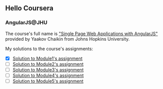 ## Hello Coursera

### AngularJS@JHU

The course's full name is ["Single Page Web Applications with AngularJS"](https://www.coursera.org/learn/single-page-web-apps-with-angularjs/home/welcome) provided by Yaakov Chaikin from Johns Hopkins University.

My solutions to the course's assignments:

* [x] [Solution to Module1's assignment](https://baishusama.github.io/coursera/Angular%40JHU/module1-solution/index.html)
* [ ] [Solution to Module2's assignment]()
* [ ] [Solution to Module3's assignment]()
* [ ] [Solution to Module4's assignment]()
* [ ] [Solution to Module5's assignment]()